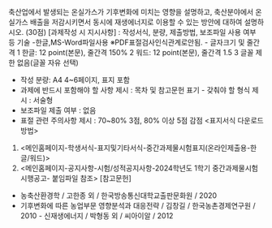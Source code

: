 축산업에서 발생되는 온실가스가 기후변화에 미치는 영향을 설명하고,
축산분야에서 온실가스 배출을 저감시키면서 동시에 재생에너지로 이용할 수 있는 방안에 대하여 설명하시오. (30점)
[과제작성 시 지시사항] : 작성서식, 분량, 제출방법, 보조파일 사용 여부 등 기술
-한글,MS-Word파일사용 ※PDF표절검사인식관계로안됨. - 글자크기 및 줄간격
1 한글: 12 point(본문), 줄간격 150% 2 워드: 12 point(본문), 줄간격 1.5 3 글꼴 제한 없음(글꼴 자유 선택)
- 작성 분량: A4 4~6페이지, 표지 포함
- 과제에 반드시 포함해야 할 사항 제시 : 목차 및 참고문헌 표기 - 갖춰야 할 형식 제시 : 서술형
- 보조파일 제출 여부 : 없음
- 표절 관련 주의사항 제시 : 70~80% 3점, 80% 이상 5점 감점
<표지서식 다운로드 방법>
1. <메인홈페이지-학생서식-표지및기타서식-중간과제물시험표지(온라인제출용-한글/워드)>
2. <메인홈페이지-공지사항-시험/성적공지사항-2024학년도 1학기 중간과제물시험 시행공고- 붙임파일 참조>
[참고문헌]
- 농축산환경학 / 고한종 외 / 한국방송통신대학교출판문화원 / 2020
- 기후변화에 따른 농업부문 영향분석과 대응전략 / 김창길 / 한국농촌경제연구원 / 2010 - 신재생에너지 / 박형동 외 / 씨아이알 / 2012